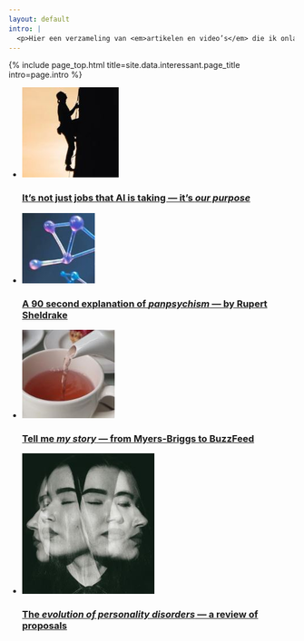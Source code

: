 ```yaml
---
layout: default
intro: |
  <p>Hier een verzameling van <em>artikelen en video’s</em> die ik onlangs heb gelezen of gezien, en waarvan de ideeën me bezighouden. Ik plaats een link, en vertel wat ik ervan vind. Zowel inhoudelijk als qua vorm...</p>
---
```


{% include page_top.html 
   title=site.data.interessant.page_title 
   intro=page.intro 
%}

<div class="custom-section">
  
<ul class="article-list interessant">
<li>
    <img src="/interessant/images/01.JPG" alt="Icon" class="link-icon">
    <a href="/interessant/pages_sub/artikel01"><div class="text">
      <h3>It’s not just jobs that AI is taking — it’s <em>our purpose</em></h3>
    </div></a>
</li>

<li>
    <img src="/interessant/images/02.JPG" alt="Icon" class="link-icon">
    <a href="/interessant/pages_sub/artikel02"><div class="text">
      <h3>A 90 second explanation of <em>panpsychism</em> — by Rupert Sheldrake</h3>
    </div></a>
</li>

<li>
  <img src="/interessant/images/03.JPG" alt="Icon" class="link-icon">
  <a href="/interessant/pages_sub/artikel03"><div class="text">
    <h3>Tell me <em>my story</em> — from Myers-Briggs to BuzzFeed</h3>
  </div></a>
</li>

<li>
  <img src="/interessant/images/04.JPG" alt="Icon" class="link-icon">
  <a href="/interessant/pages_sub/artikel04"><div class="text">
    <h3>The <em>evolution of personality disorders</em> — a review of proposals</h3>
  </div></a>
</li>
</ul>
</div>

